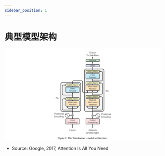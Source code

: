 ```yaml
---
sidebar_position: 1
---
```


# 典型模型架构
![](./img/transformer.png)
* Source: Google, 2017, Attention Is All You Need
